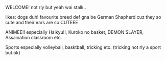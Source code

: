 WELCOME! not rly but yeah
wai stalk..

likes:
dogs duh! favourite breed def gna be German Shapherd cuz they so cute and their ears are so CUTEEE


ANIMEE!! especially Haikyu!!, Kuroko no basket, DEMON SLAYER, Assaination classroom etc.



Sports especially volleyball, basktball, tricking etc. (tricking not rly a sport but ok)




